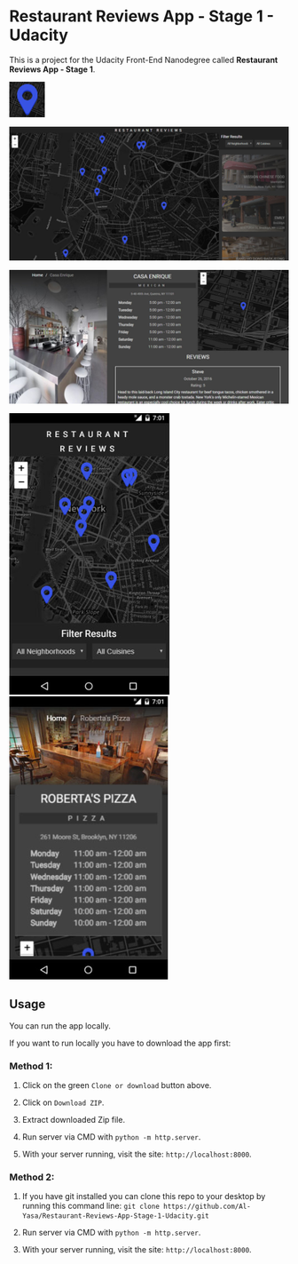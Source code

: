 # Restaurant Reviews App - Stage 1 - Udacity

This is a project for the Udacity Front-End Nanodegree called **Restaurant Reviews App - Stage 1**.

![Restaurant Reviews](img/favicon.png "Restaurant Reviews")

![Restaurant Reviews Preview 01](img/app_preview01.jpg "Restaurant Reviews Preview 01")

![Restaurant Reviews Preview 02](img/app_preview02.jpg "Restaurant Reviews Preview 02")

![Restaurant Reviews Preview Mobile 01](img/app_preview_mobile01.jpg "Restaurant Reviews Preview Mobile 01")
![Restaurant Reviews Preview Mobile 02](img/app_preview_mobile02.jpg "Restaurant Reviews Preview Mobile 02")

## Usage

You can run the app locally.

If you want to run locally you have to download the app first:

### Method 1:

1. Click on the green `Clone or download` button above.

2. Click on `Download ZIP`.

3. Extract downloaded Zip file.

4. Run server via CMD with `python -m http.server`.

5. With your server running, visit the site: `http://localhost:8000`.

### Method 2:

1. If you have git installed you can clone this repo to your desktop by running this command line:
`git clone https://github.com/Al-Yasa/Restaurant-Reviews-App-Stage-1-Udacity.git`

2. Run server via CMD with `python -m http.server`.

3. With your server running, visit the site: `http://localhost:8000`.